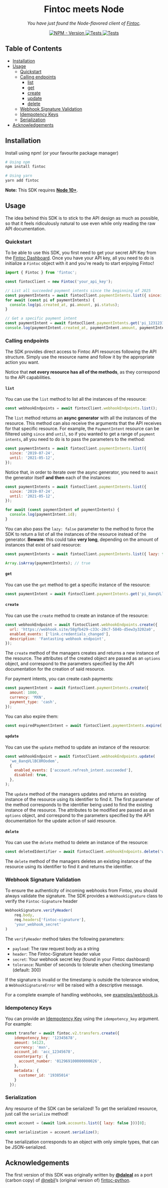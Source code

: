 <h1 align="center">Fintoc meets Node</h1>

<p align="center">
    <em>
        You have just found the Node-flavored client of <a href="https://fintoc.com/" target="_blank">Fintoc</a>.
    </em>
</p>

<p align="center">
<a href="https://www.npmjs.com/package/fintoc" target="_blank">
    <img src="https://img.shields.io/npm/v/fintoc?label=version&logo=nodedotjs&logoColor=%23fff&color=306998" alt="NPM - Version">
</a>

<a href="https://github.com/fintoc-com/fintoc-node/actions?query=workflow%3Atests" target="_blank">
    <img src="https://img.shields.io/github/actions/workflow/status/fintoc-com/fintoc-node/tests.yml?branch=master&label=tests&logo=nodedotjs&logoColor=%23fff" alt="Tests">
</a>

<a href="https://github.com/fintoc-com/fintoc-node/actions?query=workflow%3Alinters" target="_blank">
    <img src="https://img.shields.io/github/actions/workflow/status/fintoc-com/fintoc-node/linters.yml?branch=master&label=linters&logo=github" alt="Tests">
</a>
</p>

## Table of Contents
- [Installation](#installation)
- [Usage](#usage)
  - [Quickstart](#quickstart)
  - [Calling endpoints](#calling-endpoints)
    - [list](#list)
    - [get](#get)
    - [create](#create)
    - [update](#update)
    - [delete](#delete)
  - [Webhook Signature Validation](#webhook-signature-validation)
  - [Idempotency Keys](#idempotency-keys)
  - [Serialization](#serialization)
- [Acknowledgements](#acknowledgements)

## Installation

Install using npm! (or your favourite package manager)

```sh
# Using npm
npm install fintoc

# Using yarn
yarn add fintoc
```

**Note:** This SDK requires [**Node 10+**](https://nodejs.org/en/blog/release/v10.0.0).

## Usage

The idea behind this SDK is to stick to the API design as much as possible, so that it feels ridiculously natural to use even while only reading the raw API documentation.

### Quickstart

To be able to use this SDK, you first need to get your secret API Key from the [Fintoc Dashboard](https://dashboard.fintoc.com/login). Once you have your API key, all you need to do is initialize a `Fintoc` object with it and you're ready to start enjoying Fintoc!

```javascript
import { Fintoc } from 'fintoc';

const fintocClient = new Fintoc('your_api_key');

// List all succeeded payment intents since the beginning of 2025
const paymentIntents = await fintocClient.paymentIntents.list({ since: '2025-01-01' });
for await (const pi of paymentIntents) {
  console.log(pi.created_at, pi.amount, pi.status);
}

// Get a specific payment intent
const paymentIntent = await fintocClient.paymentIntents.get('pi_12312312');
console.log(paymentIntent.created_at, paymentIntent.amount, paymentIntent.status);
```

### Calling endpoints

The SDK provides direct access to Fintoc API resources following the API structure. Simply use the resource name and follow it by the appropriate action you want.

Notice that **not every resource has all of the methods**, as they correspond to the API capabilities.

#### `list`

You can use the `list` method to list all the instances of the resource:

```javascript
const webhookEndpoints = await fintocClient.webhookEndpoints.list();
```

The `list` method returns an **async generator** with all the instances of the resource. This method can also receive the arguments that the API receives for that specific resource. For example, the `PaymentIntent` resource can be filtered using `since` and `until`, so if you wanted to get a range of `payment intents`, all you need to do is to pass the parameters to the method:

```javascript
const paymentIntents = await fintocClient.paymentIntents.list({
  since: '2019-07-24',
  until: '2021-05-12',
});
```

Notice that, in order to iterate over the async generator, you need to `await` the generator itself **and then** each of the instances:

```javascript
const paymentIntents = await fintocClient.paymentIntents.list({
  since: '2019-07-24',
  until: '2021-05-12',
});

for await (const paymentIntent of paymentIntents) {
  console.log(paymentIntent.id);
}
```

You can also pass the `lazy: false` parameter to the method to force the SDK to return a list of all the instances of the resource instead of the generator. **Beware**: this could take **very long**, depending on the amount of instances that exist of said resource:

```javascript
const paymentIntents = await fintocClient.paymentIntents.list({ lazy: false });

Array.isArray(paymentIntents); // true
```

#### `get`

You can use the `get` method to get a specific instance of the resource:

```javascript
const paymentIntent = await fintocClient.paymentIntents.get('pi_8anqVLlBC8ROodem');
```

#### `create`

You can use the `create` method to create an instance of the resource:

```javascript
const webhookEndpoint = await fintocClient.webhookEndpoints.create({
  url: 'https://webhook.site/58gfb429-c33c-20c7-584b-d5ew3y3202a0',
  enabled_events: ['link.credentials_changed'],
  description: 'Fantasting webhook endpoint',
});
```

The `create` method of the managers creates and returns a new instance of the resource. The attributes of the created object are passed as an `options` object, and correspond to the parameters specified by the API documentation for the creation of said resource.

For payment intents, you can create cash payments:

```javascript
const paymentIntent = await fintocClient.paymentIntents.create({
  amount: 1000,
  currency: 'MXN',
  payment_type: 'cash',
});
```

You can also expire them:

```javascript
const expiredPaymentIntent = await fintocClient.paymentIntents.expire('pi_2x9Q2ufili2A5Jw3ugI3CrdDHtS');
```

#### `update`

You can use the `update` method to update an instance of the resource:

```javascript
const webhookEndpoint = await fintocClient.webhookEndpoints.update(
  'we_8anqVLlBC8ROodem',
  {
    enabled_events: ['account.refresh_intent.succeeded'],
    disabled: true,
  },
);
```

The `update` method of the managers updates and returns an existing instance of the resource using its identifier to find it. The first parameter of the method corresponds to the identifier being used to find the existing instance of the resource. The attributes to be modified are passed as an `options` object, and correspond to the parameters specified by the API documentation for the update action of said resource.

#### `delete`

You can use the `delete` method to delete an instance of the resource:

```javascript
const deletedIdentifier = await fintocClient.webhookEndpoints.delete('we_8anqVLlBC8ROodem');
```

The `delete` method of the managers deletes an existing instance of the resource using its identifier to find it and returns the identifier.

### Webhook Signature Validation

To ensure the authenticity of incoming webhooks from Fintoc, you should always validate the signature. The SDK provides a `WebhookSignature` class to verify the `Fintoc-Signature` header

```javascript
WebhookSignature.verifyHeader(
    req.body,
    req.headers['fintoc-signature'],
    'your_webhook_secret'
)
```

The `verifyHeader` method takes the following parameters:
- `payload`: The raw request body as a string
- `header`: The Fintoc-Signature header value
- `secret`: Your webhook secret key (found in your Fintoc dashboard)
- `tolerance`: Number of seconds to tolerate when checking timestamp (default: 300)

If the signature is invalid or the timestamp is outside the tolerance window, a `WebhookSignatureError` will be raised with a descriptive message.


For a complete example of handling webhooks, see [examples/webhook.js](examples/webhook.js).

### Idempotency Keys

You can provide an [Idempotency Key](https://docs.fintoc.com/reference/idempotent-requests) using the `idempotency_key` argument. For example:

```javascript
const transfer = await fintoc.v2.transfers.create({
    idempotency_key: '12345678',
    amount: 54123,
    currency: 'mxn',
    account_id: 'acc_12345678',
    counterparty: {
      account_number: '012969100000000026',
    },
    metadata: {
      customer_id: '19385014'
    }
  });
```

### Serialization

Any resource of the SDK can be serialized! To get the serialized resource, just call the `serialize` method!

```javascript
const account = (await link.accounts.list({ lazy: false }))[0];

const serialization = account.serialize();
```

The serialization corresponds to an object with only simple types, that can be JSON-serialized.

## Acknowledgements

The first version of this SDK was originally written by [**@daleal**](https://github.com/daleal) as a port (carbon copy) of [@nebil](https://github.com/nebil)’s (original version of) [fintoc-python](https://github.com/fintoc-com/fintoc-python).
